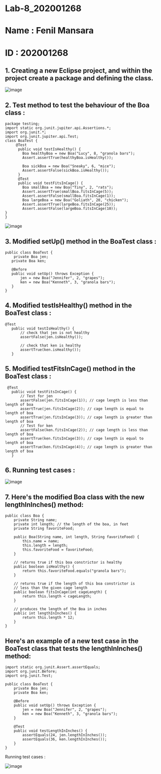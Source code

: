 # Lab-8_202001268
# Name : Fenil Mansara
# ID : 202001268

## 1. Creating a new Eclipse project, and within the project create a package and defining the class.

![image](https://user-images.githubusercontent.com/84991028/233600221-8c3bda52-dfbf-4133-98bd-0f07d5dcc5bb.png)

## 2. Test method to test the behaviour of the Boa class :
```
package testing;
import static org.junit.jupiter.api.Assertions.*;
import org.junit.*;
import org.junit.jupiter.api.Test;
class BoaTest {
	 @Test
	  public void testIsHealthy() {
	    Boa healthyBoa = new Boa("Lucy", 8, "granola bars");
	    Assert.assertTrue(healthyBoa.isHealthy());
	   
	    Boa sickBoa = new Boa("Sneaky", 6, "mice");
	    Assert.assertFalse(sickBoa.isHealthy());
	  }
	  @Test
	  public void testFitsInCage() {
	    Boa smallBoa = new Boa("Tiny", 2, "rats");
	    Assert.assertTrue(smallBoa.fitsInCage(5));
	    Assert.assertFalse(smallBoa.fitsInCage(1));
	    Boa largeBoa = new Boa("Goliath", 20, "chicken");
	    Assert.assertTrue(largeBoa.fitsInCage(25));
	    Assert.assertFalse(largeBoa.fitsInCage(10));
}
}
```
![image](https://user-images.githubusercontent.com/84991028/233600666-23eb1971-b4c0-44ce-8aba-61d83285f89f.png)

## 3. Modified setUp() method in the BoaTest class :
```
public class BoaTest {
	private Boa jen;
   private Boa ken;
  
   @Before
   public void setUp() throws Exception {
       jen = new Boa("Jennifer", 2, "grapes");
       ken = new Boa("Kenneth", 3, "granola bars");
   }
}
```
## 4. Modified testIsHealthy() method in the BoaTest class :
```
@Test
   public void testIsHealthy() {
       // check that jen is not healthy
       assertFalse(jen.isHealthy());
      
       // check that ken is healthy
       assertTrue(ken.isHealthy());
   }

```

## 5. Modified testFitsInCage() method in the BoaTest class :
```
 @Test
   public void testFitsInCage() {
       // Test for jen
       assertFalse(jen.fitsInCage(1)); // cage length is less than length of boa
       assertTrue(jen.fitsInCage(2)); // cage length is equal to length of boa
       assertTrue(jen.fitsInCage(3)); // cage length is greater than length of boa
       // Test for ken
       assertFalse(ken.fitsInCage(2)); // cage length is less than length of boa
       assertTrue(ken.fitsInCage(3)); // cage length is equal to length of boa
       assertTrue(ken.fitsInCage(4)); // cage length is greater than length of boa
   }

```
## 6. Running test cases : 
![image](https://user-images.githubusercontent.com/84991028/233601110-a30b2512-26b9-4898-b275-3f566d33a5f1.png)

## 7. Here's the modified Boa class with the new lengthInInches() method:
```
public class Boa {
    private String name;
    private int length; // the length of the boa, in feet
    private String favoriteFood;

    public Boa(String name, int length, String favoriteFood) {
        this.name = name;
        this.length = length;
        this.favoriteFood = favoriteFood;
    }

    // returns true if this boa constrictor is healthy
    public boolean isHealthy() {
        return this.favoriteFood.equals("granola bars");
    }

    // returns true if the length of this boa constrictor is
    // less than the given cage length
    public boolean fitsInCage(int cageLength) {
        return this.length < cageLength;
    }

    // produces the length of the Boa in inches
    public int lengthInInches() {
        return this.length * 12;
    }
}
```

## Here's an example of a new test case in the BoaTest class that tests the lengthInInches() method:
```
import static org.junit.Assert.assertEquals;
import org.junit.Before;
import org.junit.Test;

public class BoaTest {
    private Boa jen;
    private Boa ken;

    @Before
    public void setUp() throws Exception {
        jen = new Boa("Jennifer", 2, "grapes");
        ken = new Boa("Kenneth", 3, "granola bars");
    }

    @Test
    public void testLengthInInches() {
        assertEquals(24, jen.lengthInInches());
        assertEquals(36, ken.lengthInInches());
    }
}
```
Running test cases : 

![image](https://user-images.githubusercontent.com/84991028/233601361-48aefbff-becd-4723-b207-00a41da246b7.png)

